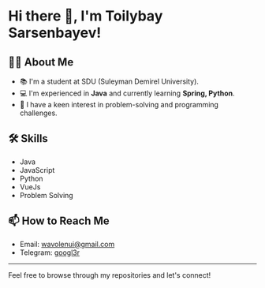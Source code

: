 # Hi there 👋, I'm Toilybay Sarsenbayev!

## 🙋‍♂️ About Me
- 📚 I'm a student at SDU (Suleyman Demirel University).
- 💻 I'm experienced in **Java** and currently learning **Spring, Python**.
- 🧠 I have a keen interest in problem-solving and programming challenges.

## 🛠 Skills
- Java
- JavaScript
- Python
- VueJs
- Problem Solving

## 📫 How to Reach Me
- Email: [wavolenui@gmail.com](mailto:wavolenui@gmail.com)
- Telegram: [googl3r](https://t.me/googl3r)

---

Feel free to browse through my repositories and let's connect!

